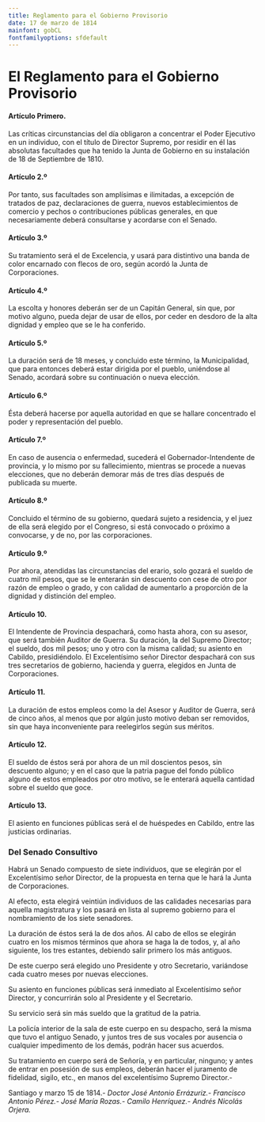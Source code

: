```yaml
---
title: Reglamento para el Gobierno Provisorio
date: 17 de marzo de 1814
mainfont: gobCL
fontfamilyoptions: sfdefault
---
```


# El Reglamento para el Gobierno Provisorio


#### Artículo Primero.

Las críticas circunstancias del día obligaron a concentrar el Poder Ejecutivo en un individuo, con el título de Director Supremo, por residir en él las absolutas facultades que ha tenido la Junta de Gobierno en su instalación de 18 de Septiembre de 1810.

#### Artículo 2.º

Por tanto, sus facultades son amplísimas e ilimitadas, a excepción de tratados de paz, declaraciones de guerra, nuevos establecimientos de comercio y pechos o contribuciones públicas generales, en que necesariamente deberá consultarse y acordarse con el Senado.

#### Artículo 3.º

Su tratamiento será el de Excelencia, y usará para distintivo una banda de color encarnado con flecos de oro, según acordó la Junta de Corporaciones.

#### Artículo 4.º

La escolta y honores deberán ser de un Capitán General, sin que, por motivo alguno, pueda dejar de usar de ellos, por ceder en desdoro de la alta dignidad y empleo que se le ha conferido.

#### Artículo 5.º

La duración será de 18 meses, y concluido este término, la Municipalidad, que para entonces deberá estar dirigida por el pueblo, uniéndose al Senado, acordará sobre su continuación o nueva elección.

#### Artículo 6.º

Ésta deberá hacerse por aquella autoridad en que se hallare concentrado el poder y representación del pueblo.

#### Artículo 7.º

En caso de ausencia o enfermedad, sucederá el Gobernador-Intendente de provincia, y lo mismo por su fallecimiento, mientras se procede a nuevas elecciones, que no deberán demorar más de tres días después de publicada su muerte.

#### Artículo 8.º

Concluido el término de su gobierno, quedará sujeto a residencia, y el juez de ella será elegido por el Congreso, si está convocado o próximo a convocarse, y de no, por las corporaciones.

#### Artículo 9.º

Por ahora, atendidas las circunstancias del erario, solo gozará el sueldo de cuatro mil pesos, que se le enterarán sin descuento con cese de otro por razón de empleo o grado, y con calidad de aumentarlo a proporción de la dignidad y distinción del empleo.

#### Artículo 10.

El Intendente de Provincia despachará, como hasta ahora, con su asesor, que será también Auditor de Guerra. Su duración, la del Supremo Director; el sueldo, dos mil pesos; uno y otro con la misma calidad; su asiento en Cabildo, presidiéndolo. El Excelentísimo señor Director despachará con sus tres secretarios de gobierno, hacienda y guerra, elegidos en Junta de Corporaciones.

#### Artículo 11.

La duración de estos empleos como la del Asesor y Auditor de Guerra, será de cinco años, al menos que por algún justo motivo deban ser removidos, sin que haya inconveniente para reelegirlos según sus méritos.

#### Artículo 12.

El sueldo de éstos será por ahora de un mil doscientos pesos, sin descuento alguno; y en el caso que la patria pague del fondo público alguno de estos empleados por otro motivo, se le enterará aquella cantidad sobre el sueldo que goce.

#### Artículo 13.

El asiento en funciones públicas será el de huéspedes en Cabildo, entre las justicias ordinarias.

### Del Senado Consultivo

Habrá un Senado compuesto de siete individuos, que se elegirán por el Excelentísimo señor Director, de la propuesta en terna que le hará la Junta de Corporaciones.

Al efecto, esta elegirá veintiún individuos de las calidades necesarias para aquella magistratura y los pasará en lista al supremo gobierno para el nombramiento de los siete senadores.

La duración de éstos será la de dos años. Al cabo de ellos se elegirán cuatro en los mismos términos que ahora se haga la de todos, y, al año siguiente, los tres estantes, debiendo salir primero los más antiguos.

De este cuerpo será elegido uno Presidente y otro Secretario, variándose cada cuatro meses por nuevas elecciones.

Su asiento en funciones públicas será inmediato al Excelentísimo señor Director, y concurrirán solo al Presidente y el Secretario.

Su servicio será sin más sueldo que la gratitud de la patria.

La policía interior de la sala de este cuerpo en su despacho, será la misma que tuvo el antiguo Senado, y juntos tres de sus vocales por ausencia o cualquier impedimento de los demás, podrán hacer sus acuerdos.

Su tratamiento en cuerpo será de Señoría, y en particular, ninguno; y antes de entrar en posesión de sus empleos, deberán hacer el juramento de fidelidad, sigilo, etc., en manos del excelentísimo Supremo Director.-

Santiago y marzo 15 de 1814.- *Doctor José Antonio Errázuriz.- Francisco Antonio Pérez.- José María Rozas.- Camilo Henríquez.- Andrés Nicolás Orjera.*
